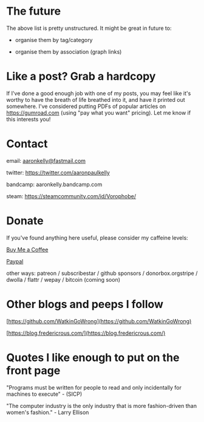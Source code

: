 
# The future

The above list is pretty unstructured. It might be great in future to:

- organise them by tag/category

- organise them by association (graph links)

# Like a post? Grab a hardcopy

If I've done a good enough job with one of my posts, you may feel like it's worthy to have the breath of life breathed into it, and have it printed out somewhere. I've considered putting PDFs of popular articles on https://gumroad.com (using "pay what you want" pricing). Let me know if this interests you!

# Contact

email: aaronkelly@fastmail.com

twitter: https://twitter.com/aaronpaulkelly

bandcamp: aaronkelly.bandcamp.com

steam: https://steamcommunity.com/id/Vorophobe/

# Donate

If you've found anything here useful, please consider my caffeine levels:

[Buy Me a Coffee](https://www.buymeacoffee.com/aaronkelly)

[Paypal](https://www.paypal.com/cgi-bin/webscr?cmd=_donations&business=DTJST2MAMPYQ8&currency_code=EUR&source=url)

other ways: patreon / subscribestar / github sponsors / donorbox.orgstripe / dwolla / flattr / wepay / bitcoin (coming soon)

# Other blogs and peeps I follow

[https://github.com/WatkinGoWrong](https://github.com/WatkinGoWrong)

[https://blog.fredericrous.com/](https://blog.fredericrous.com/)

# Quotes I like enough to put on the front page

"Programs must be written for people to read and only incidentally for machines
to execute" - (SICP)

"The computer industry is the only industry that is more fashion-driven than women's fashion." - Larry Ellison
